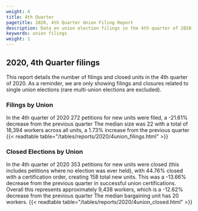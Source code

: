 ```yaml
---
weight: 4
title: 4th Quarter
pagetitle: 2020, 4th Quarter Union Filing Report
description: Data on union election filings in the 4th quarter of 2020
keywords: union filings
weight: 1
---
```


## 2020, 4th Quarter filings

This report details the number of filings and closed units in the 4th quarter of 2020. As a reminder, we are only showing filings and closures related to single union elections (rare multi-union elections are excluded).

### Filings by Union
In the 4th quarter of 2020 272 petitions for new units were filed, a -21.61% decrease from the previous quarter The median size was 22 with a total of 18,394 workers across all units, a 1.73% increase from the previous quarter
{{< readtable table="/tables/reports/2020/4union_filings.html" >}}

### Closed Elections by Union
In the 4th quarter of 2020 353 petitions for new units were closed (this includes petitions where no election was ever held), with 44.76% closed with a certification order, creating 158 total new units. This was a -13.66% decrease from the previous quarter in successful union certifications. Overall this represents approximately 9,438 workers, which is a -12.62% decrease from the previous quarter The median bargaining unit has 20 workers.
{{< readtable table="/tables/reports/2020/4union_closed.html" >}}

